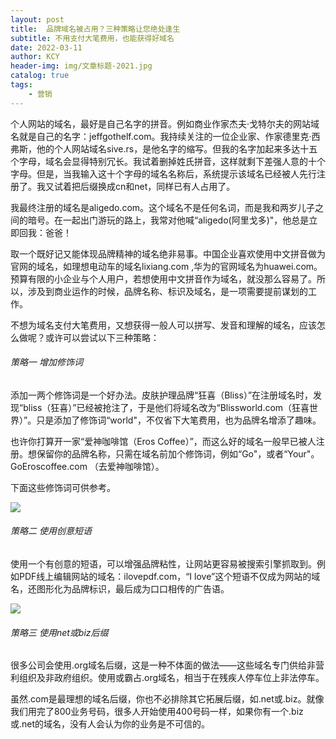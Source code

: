 ```yaml
---
layout: post
title:  品牌域名被占用？三种策略让您绝处逢生
subtitle: 不用支付大笔费用，也能获得好域名
date: 2022-03-11
author: KCY
header-img: img/文章标题-2021.jpg
catalog: true
tags:
    - 营销
---
```

个人网站的域名，最好是自己名字的拼音。例如商业作家杰夫·戈特尔夫的网站域名就是自己的名字：jeffgothelf.com。我持续关注的一位企业家、作家德里克·西弗斯，他的个人网站域名sive.rs，是他名字的缩写。但我的名字加起来多达十五个字母，域名会显得特别冗长。我试着删掉姓氏拼音，这样就剩下差强人意的十个字母。但是，当我输入这十个字母的域名名称后，系统提示该域名已经被人先行注册了。我又试着把后缀换成cn和net，同样已有人占用了。

我最终注册的域名是aligedo.com。这个域名不是任何名词，而是我和两岁儿子之间的暗号。在一起出门游玩的路上，我常对他喊“aligedo(阿里戈多)"，他总是立即回我：爸爸！

取一个既好记又能体现品牌精神的域名绝非易事。中国企业喜欢使用中文拼音做为官网的域名，如理想电动车的域名lixiang.com ,华为的官网域名为huawei.com。预算有限的小企业与个人用户，若想使用中文拼音作为域名，就没那么容易了。所以，涉及到商业运作的时候，品牌名称、标识及域名，是一项需要提前谋划的工作。

不想为域名支付大笔费用，又想获得一般人可以拼写、发音和理解的域名，应该怎么做呢？或许可以尝试以下三种策略：

###### 策略一  增加修饰词

添加一两个修饰词是一个好办法。皮肤护理品牌“狂喜（Bliss）”在注册域名时，发现“bliss（狂喜）”已经被抢注了，于是他们将域名改为“Blissworld.com（狂喜世界）”。只是添加了修饰词“world"，不仅省下大笔费用，也为品牌名增添了趣味。

也许你打算开一家“爱神咖啡馆（Eros Coffee）”，而这么好的域名一般早已被人注册。想保留你的品牌名称，只需在域名前加个修饰词，例如“Go"，或者“Your"。GoEroscoffee.com （去爱神咖啡馆）。

下面这些修饰词可供参考。

 

![](https://s2.loli.net/2022/03/11/ZjMWG2QlVqz6DCu.png)


###### 策略二 使用创意短语

使用一个有创意的短语，可以增强品牌粘性，让网站更容易被搜索引擎抓取到。例如PDF线上编辑网站的域名：ilovepdf.com，“I love”这个短语不仅成为网站的域名，还图形化为品牌标识，最后成为口口相传的广告语。

 

![](https://s2.loli.net/2022/03/11/6I2KomNWpnDLqHP.png)
 

###### 策略三 使用net或biz后缀

很多公司会使用.org域名后缀，这是一种不体面的做法——这些域名专门供给非营利组织及非政府组织。使用或霸占.org域名，相当于在残疾人停车位上非法停车。

虽然.com是最理想的域名后缀，你也不必排除其它拓展后缀，如.net或.biz。就像我们用完了800业务号码，很多人开始使用400号码一样，如果你有一个.biz或.net的域名，没有人会认为你的业务是不可信的。
